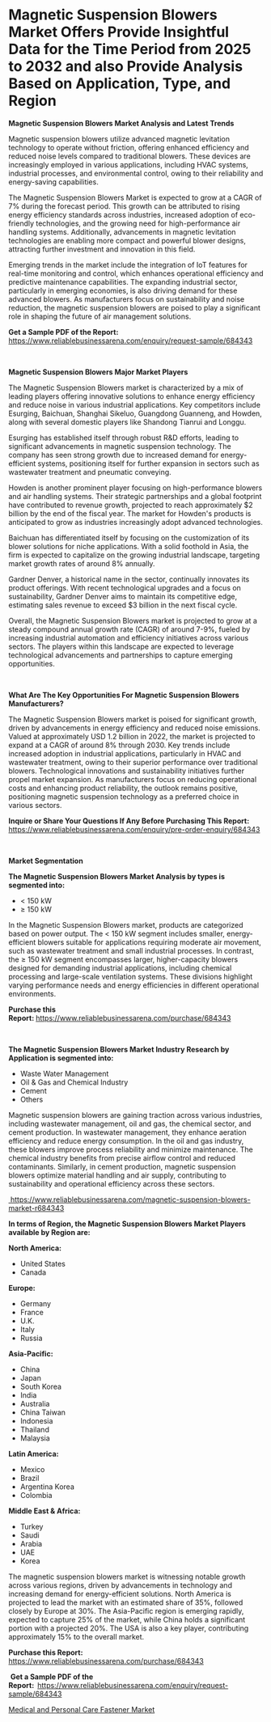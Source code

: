 <p><h1>Magnetic Suspension Blowers Market Offers Provide Insightful Data for the Time Period from 2025 to 2032 and also Provide Analysis Based on Application, Type, and Region</h1></p><p><strong>Magnetic Suspension Blowers Market Analysis and Latest Trends</strong></p>
<p><p>Magnetic suspension blowers utilize advanced magnetic levitation technology to operate without friction, offering enhanced efficiency and reduced noise levels compared to traditional blowers. These devices are increasingly employed in various applications, including HVAC systems, industrial processes, and environmental control, owing to their reliability and energy-saving capabilities.</p><p>The Magnetic Suspension Blowers Market is expected to grow at a CAGR of 7% during the forecast period. This growth can be attributed to rising energy efficiency standards across industries, increased adoption of eco-friendly technologies, and the growing need for high-performance air handling systems. Additionally, advancements in magnetic levitation technologies are enabling more compact and powerful blower designs, attracting further investment and innovation in this field.</p><p>Emerging trends in the market include the integration of IoT features for real-time monitoring and control, which enhances operational efficiency and predictive maintenance capabilities. The expanding industrial sector, particularly in emerging economies, is also driving demand for these advanced blowers. As manufacturers focus on sustainability and noise reduction, the magnetic suspension blowers are poised to play a significant role in shaping the future of air management solutions.</p></p>
<p><strong>Get a Sample PDF of the Report:&nbsp;</strong> <a href="https://www.reliablebusinessarena.com/enquiry/request-sample/684343?utm_campaign=2527&utm_medium=2&utm_source=Github&utm_content=ia&utm_term=29032025&utm_id=magnetic-suspension-blowers">https://www.reliablebusinessarena.com/enquiry/request-sample/684343</a></p>
<p>&nbsp;</p>
<p><strong>Magnetic Suspension Blowers Major Market Players</strong></p>
<p><p>The Magnetic Suspension Blowers market is characterized by a mix of leading players offering innovative solutions to enhance energy efficiency and reduce noise in various industrial applications. Key competitors include Esurging, Baichuan, Shanghai Sikeluo, Guangdong Guanneng, and Howden, along with several domestic players like Shandong Tianrui and Longgu.</p><p>Esurging has established itself through robust R&D efforts, leading to significant advancements in magnetic suspension technology. The company has seen strong growth due to increased demand for energy-efficient systems, positioning itself for further expansion in sectors such as wastewater treatment and pneumatic conveying.</p><p>Howden is another prominent player focusing on high-performance blowers and air handling systems. Their strategic partnerships and a global footprint have contributed to revenue growth, projected to reach approximately $2 billion by the end of the fiscal year. The market for Howden's products is anticipated to grow as industries increasingly adopt advanced technologies.</p><p>Baichuan has differentiated itself by focusing on the customization of its blower solutions for niche applications. With a solid foothold in Asia, the firm is expected to capitalize on the growing industrial landscape, targeting market growth rates of around 8% annually.</p><p>Gardner Denver, a historical name in the sector, continually innovates its product offerings. With recent technological upgrades and a focus on sustainability, Gardner Denver aims to maintain its competitive edge, estimating sales revenue to exceed $3 billion in the next fiscal cycle.</p><p>Overall, the Magnetic Suspension Blowers market is projected to grow at a steady compound annual growth rate (CAGR) of around 7-9%, fueled by increasing industrial automation and efficiency initiatives across various sectors. The players within this landscape are expected to leverage technological advancements and partnerships to capture emerging opportunities.</p></p>
<p>&nbsp;</p>
<p><strong>What Are The Key Opportunities For Magnetic Suspension Blowers Manufacturers?</strong></p>
<p><p>The Magnetic Suspension Blowers market is poised for significant growth, driven by advancements in energy efficiency and reduced noise emissions. Valued at approximately USD 1.2 billion in 2022, the market is projected to expand at a CAGR of around 8% through 2030. Key trends include increased adoption in industrial applications, particularly in HVAC and wastewater treatment, owing to their superior performance over traditional blowers. Technological innovations and sustainability initiatives further propel market expansion. As manufacturers focus on reducing operational costs and enhancing product reliability, the outlook remains positive, positioning magnetic suspension technology as a preferred choice in various sectors.</p></p>
<p><strong>Inquire or Share Your Questions If Any Before Purchasing This Report:</strong> <a href="https://www.reliablebusinessarena.com/enquiry/pre-order-enquiry/684343?utm_campaign=2527&utm_medium=2&utm_source=Github&utm_content=ia&utm_term=29032025&utm_id=magnetic-suspension-blowers">https://www.reliablebusinessarena.com/enquiry/pre-order-enquiry/684343</a></p>
<p>&nbsp;</p>
<p><strong>Market Segmentation</strong></p>
<p><strong>The Magnetic Suspension Blowers Market Analysis by types is segmented into:</strong></p>
<p><ul><li>< 150 kW</li><li>≥ 150 kW</li></ul></p>
<p><p>In the Magnetic Suspension Blowers market, products are categorized based on power output. The < 150 kW segment includes smaller, energy-efficient blowers suitable for applications requiring moderate air movement, such as wastewater treatment and small industrial processes. In contrast, the ≥ 150 kW segment encompasses larger, higher-capacity blowers designed for demanding industrial applications, including chemical processing and large-scale ventilation systems. These divisions highlight varying performance needs and energy efficiencies in different operational environments.</p></p>
<p><strong>Purchase this Report:&nbsp;</strong><a href="https://www.reliablebusinessarena.com/purchase/684343?utm_campaign=2527&utm_medium=2&utm_source=Github&utm_content=ia&utm_term=29032025&utm_id=magnetic-suspension-blowers">https://www.reliablebusinessarena.com/purchase/684343</a></p>
<p>&nbsp;</p>
<p><strong>The Magnetic Suspension Blowers Market Industry Research by Application is segmented into:</strong></p>
<p><ul><li>Waste Water Management</li><li>Oil & Gas and Chemical Industry</li><li>Cement</li><li>Others</li></ul></p>
<p><p>Magnetic suspension blowers are gaining traction across various industries, including wastewater management, oil and gas, the chemical sector, and cement production. In wastewater management, they enhance aeration efficiency and reduce energy consumption. In the oil and gas industry, these blowers improve process reliability and minimize maintenance. The chemical industry benefits from precise airflow control and reduced contaminants. Similarly, in cement production, magnetic suspension blowers optimize material handling and air supply, contributing to sustainability and operational efficiency across these sectors.</p></p>
<p><a href="https://www.reliablebusinessarena.com/magnetic-suspension-blowers-market-r684343?utm_campaign=2527&utm_medium=2&utm_source=Github&utm_content=ia&utm_term=29032025&utm_id=magnetic-suspension-blowers">&nbsp;https://www.reliablebusinessarena.com/magnetic-suspension-blowers-market-r684343</a></p>
<p><strong>In terms of Region, the Magnetic Suspension Blowers Market Players available by Region are:</strong></p>
<p>
    <p> <strong> North America: </strong>
        <ul>
            <li>United States</li>
            <li>Canada</li>
        </ul>
        </p> 
    <p> <strong> Europe: </strong>
        <ul>
            <li>Germany</li>
            <li>France</li>
            <li>U.K.</li>
            <li>Italy</li>
            <li>Russia</li>
        </ul>
        </p> 
    <p> <strong> Asia-Pacific: </strong>
        <ul>
            <li>China</li>
            <li>Japan</li>
            <li>South Korea</li>
            <li>India</li>
            <li>Australia</li>
            <li>China Taiwan</li>
            <li>Indonesia</li>
            <li>Thailand</li>
            <li>Malaysia</li>
        </ul>
        </p> 
    <p> <strong> Latin America: </strong>
        <ul>
            <li>Mexico</li>
            <li>Brazil</li>
            <li>Argentina Korea</li>
            <li>Colombia</li>
        </ul>
        </p> 
    <p> <strong> Middle East & Africa: </strong>
        <ul>
            <li>Turkey</li>
            <li>Saudi</li>
            <li>Arabia</li>
            <li>UAE</li>
            <li>Korea</li>
        </ul>
    </p>
    </p>
<p><p>The magnetic suspension blowers market is witnessing notable growth across various regions, driven by advancements in technology and increasing demand for energy-efficient solutions. North America is projected to lead the market with an estimated share of 35%, followed closely by Europe at 30%. The Asia-Pacific region is emerging rapidly, expected to capture 25% of the market, while China holds a significant portion with a projected 20%. The USA is also a key player, contributing approximately 15% to the overall market.</p></p>
<p><strong>Purchase this Report: </strong><a href="https://www.reliablebusinessarena.com/purchase/684343?utm_campaign=2527&utm_medium=2&utm_source=Github&utm_content=ia&utm_term=29032025&utm_id=magnetic-suspension-blowers">https://www.reliablebusinessarena.com/purchase/684343</a></p>
<p>&nbsp;<strong>Get a Sample PDF of the Report:&nbsp;&nbsp;</strong><a href="https://www.reliablebusinessarena.com/enquiry/request-sample/684343?utm_campaign=2527&utm_medium=2&utm_source=Github&utm_content=ia&utm_term=29032025&utm_id=magnetic-suspension-blowers">https://www.reliablebusinessarena.com/enquiry/request-sample/684343</a></p>
<p><strong></strong></p>
<p><p><a href="https://github.com/pelahotayabe/Market-Research-Report-List-1/blob/main/medical-and-personal-care-fastener-market.md?utm_campaign=2527&utm_medium=2&utm_source=Github&utm_content=ia&utm_term=29032025&utm_id=magnetic-suspension-blowers">Medical and Personal Care Fastener Market</a></p></p>